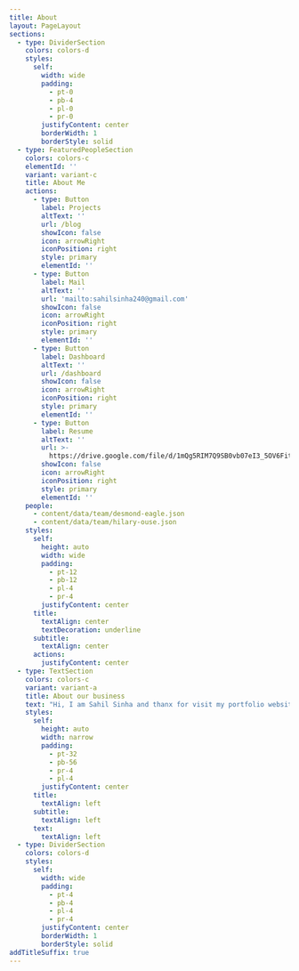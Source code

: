 ```yaml
---
title: About
layout: PageLayout
sections:
  - type: DividerSection
    colors: colors-d
    styles:
      self:
        width: wide
        padding:
          - pt-0
          - pb-4
          - pl-0
          - pr-0
        justifyContent: center
        borderWidth: 1
        borderStyle: solid
  - type: FeaturedPeopleSection
    colors: colors-c
    elementId: ''
    variant: variant-c
    title: About Me
    actions:
      - type: Button
        label: Projects
        altText: ''
        url: /blog
        showIcon: false
        icon: arrowRight
        iconPosition: right
        style: primary
        elementId: ''
      - type: Button
        label: Mail
        altText: ''
        url: 'mailto:sahilsinha240@gmail.com'
        showIcon: false
        icon: arrowRight
        iconPosition: right
        style: primary
        elementId: ''
      - type: Button
        label: Dashboard
        altText: ''
        url: /dashboard
        showIcon: false
        icon: arrowRight
        iconPosition: right
        style: primary
        elementId: ''
      - type: Button
        label: Resume
        altText: ''
        url: >-
          https://drive.google.com/file/d/1mQg5RIM7Q9SB0vb07eI3_5OV6Fitm832/view?usp=share_link
        showIcon: false
        icon: arrowRight
        iconPosition: right
        style: primary
        elementId: ''
    people:
      - content/data/team/desmond-eagle.json
      - content/data/team/hilary-ouse.json
    styles:
      self:
        height: auto
        width: wide
        padding:
          - pt-12
          - pb-12
          - pl-4
          - pr-4
        justifyContent: center
      title:
        textAlign: center
        textDecoration: underline
      subtitle:
        textAlign: center
      actions:
        justifyContent: center
  - type: TextSection
    colors: colors-c
    variant: variant-a
    title: About our business
    text: "Hi, I am Sahil Sinha and thanx for visit my portfolio website.\n\nSo, I am from Gaya, Bihar, currently taking up Bachelor's Degree in Information Technology from Veltech University Chennai, waiting for my degree in 2023.\n\nApart from that, I am working as a Academic Writing Intern at the Paperpedia pvt. ltd. where I am honing my skills in related fields.  I am also working on data analysis tools such as PowerBl and Tableau.\n\nOther than that, I have a HackerRank certification in Basic Python & SQL. Apart from that, I have excellent communication skills and am always willing to adapt to new technologies and skills.\n\nI have also completed projects such as cryptocurrency price prediction and smart homes using iot with cloud computing where I am a researcher and implements Python and machine learning\_modules.\n\nMy other hobbies are writing, exploring nature and enjoying\_the\_moment.\n\n## Why Should You Hire Me?\n\nAs I have just started my career in data science, I don’t have many practical achievements to talk about. This gives me the liberty to explore my potential by giving my best to this organization. I am confident that I can make significant contributions to the team and help achieve the company’s goals.\n\nApart from this I have always been dedicated to my academics and data science projects, and I always complete them well in time. In college, I was appreciated for my dedication and hard work. I am confident that I can bring the same level of dedication and commitment to this organization. I am also willing to learn new things and explore my potential. I believe that I have the skills and abilities to be a successful data scientist.\nI am excited to start my career in data science, and I am confident that I will be a valuable asset to this organization. I am looking forward to working with you and contributing to the success of the company. Thank you for your time and\_consideration.\n\n## Strength\n\n*   I am a self-motivated well-desciplined and interactive person.\n\n<!---->\n\n*   Apart from that, I also have excellent communication skills and am always willing to adapt new technologies and skills.\n    Other that than I have done several projects in machine learning, deep learning and artificial intelligence.\n\n*   As a data science professional, I can always work in statistics and analytics. Apart from that, I am good at data storytelling and critical\_thinking.\n\n## Weakness\n\n*   Sometimes I hesitate to ask for help.\n\n<!---->\n\n*   I aways try to do things Perfectly which sometimes consumes\_a\_lot\_of\_time.\n\n### Technical Skills\n\n*   SQL\n\n*   Python\n\n*   HTML\n\n### Tool Skill\n\n*   Numpy\n\n*   Pandas\n\n*   PowerBI\n\n*   Tableau\n\n*   Matplotlip\n\n### Soft Skill\n\n*   Team Work\n\n*   Adaptability\n\n*   Communication\n\n*   Critical Thinking\n\n*   Problem Solving\n\n*   Time Management\n\n#### Languages\n\n*   English(Fluent)\n\n*   Hindi(Native)\n\n*   French(Beginner)\n\n#### **INTERNSHIP**\n\n**Academic Writing Intern**\n\n```\nPaperpedia Pvt Ltd\nJan 2023- Present\n```\n\n#### **EDUCATION**\n\n**B.Tech, Information Technology**\n\n```\nVeltech University\n2019-2023\nGrade-8.07 (Till 6 Semester)\n\n \n```\n\n**Intermidiate**\n\n```\nSri Chaitanya\n2017-2019\nGrade-87.2%\n\n \n```\n\n**SSC**\n\n```\nDAV Public School\n2005-2017\nGrade-7.0\n```\n\n#### **Co Curriculam Activity**\n\n**French Language & Tourism**\n\n```\nIHM Bodhgaya\nAug 2022-Sept 2022\n```\n\n"
    styles:
      self:
        height: auto
        width: narrow
        padding:
          - pt-32
          - pb-56
          - pr-4
          - pl-4
        justifyContent: center
      title:
        textAlign: left
      subtitle:
        textAlign: left
      text:
        textAlign: left
  - type: DividerSection
    colors: colors-d
    styles:
      self:
        width: wide
        padding:
          - pt-4
          - pb-4
          - pl-4
          - pr-4
        justifyContent: center
        borderWidth: 1
        borderStyle: solid
addTitleSuffix: true
---
```

